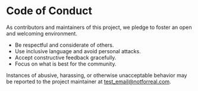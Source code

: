 # Code of Conduct

As contributors and maintainers of this project, we pledge to foster an open and welcoming environment.

- Be respectful and considerate of others.
- Use inclusive language and avoid personal attacks.
- Accept constructive feedback gracefully.
- Focus on what is best for the community.

Instances of abusive, harassing, or otherwise unacceptable behavior may be reported to the project maintainer at test_email@notforreal.com.
